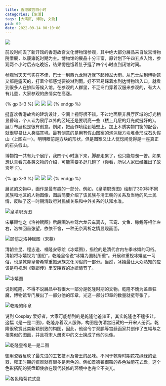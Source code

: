 ```yaml
---
title: 香港故宫四小时
categories: [生活]
tags: [大湾区, 博物, 文物]
pid: 69
date: 2022-09-14 00:10:00
---
```


![](https://cdn.pinlyu.com/posts/2022/69-hkpm.webp)

前段时间去了新开馆的香港故宫文化博物馆参观，其中绝大部分展品来自故宫博物院借展，以康雍乾时期为主。博物馆的展品十分丰富，原计划下午四五点入馆，参观两个小时后去吃晚饭，结果愣是饿着肚子逛了四个小时直到闭馆时间。
<!-- more -->

参观当天天气实在不佳，巴士一到西九龙附近就下起倾盆大雨。从巴士站到博物馆又都是露天的，打着伞都感觉要被淋到雨。好不容易踩着水到达博物馆入口，就看到很多人在排队等候入馆。在参观的人群里，不乏专门穿着汉服来参观的，有大人有儿童，大家参观的热情实在高涨。

{% gp 3-3 %}
![](https://cdn.pinlyu.com/posts/2022/69-museum1.webp)
![](https://cdn.pinlyu.com/posts/2022/69-museum2.webp)
![](https://cdn.pinlyu.com/posts/2022/69-museum3.webp)
{% endgp %}

挺喜欢香港故宫的建筑设计，空间上视野很不错。不过地面层非展厅区域的灯光稍显昏暗，个人认为展厅以外的区域还是要明亮一些（楼上几层的灯光就挺好的）。展厅布展也是很有创意。例如，把画作喷绘到墙壁上，加上木质实物门窗的配合，就很容易让人身临其境。最有创意的是用有假山图案的泡沫板方块堆叠形成石头假山（上图右一）。明明眼前是方块的形状，但是图案又让人恍惚间觉得是一座真正的石头假山。

博物馆一共有九个展厅，我四个小时逛下来，脚都走累了，也只能匆匆一瞥。如果想认真看完各类文物的介绍，可能需要多逛几趟了（你看，所以人家已经推出了故宫年卡）。

{% gp 3-3 %}
![](https://cdn.pinlyu.com/posts/2022/69-shuangfugongbi.webp)
![](https://cdn.pinlyu.com/posts/2022/69-huoguo.webp)
![](https://cdn.pinlyu.com/posts/2022/69-daqingyuxi.webp)
{% endgp %}

展览的文物中，画作是最有趣的一部分。例如，《皇清职贡图》绘制了300种不同民族和地区的人物图像，图后简要介绍了该民族与清王朝的关系及当地的风土民情，反映了这一时期清政府对民族关系和中外关系的认知水准。

![皇清职贡图](https://cdn.pinlyu.com/posts/2022/69-zhigongtu.webp#600x)

宋摹顾恺之《洛神赋图》后段画洛神驾六龙云车离去，玉鸾、文鱼、鲸鲵等相伴左右，洛神回首张望，依依不舍，一种无奈离析之情显现画面。

![顾恺之洛神赋图（宋摹）](https://cdn.pinlyu.com/posts/2022/69-luoshenfutu.webp#600x)

清朝金昆、程志道、福隆安等绘《冰嬉图》，描绘的是清代宫内冬季冰嬉的习俗。清朝将冰嬉视为“国俗”，乾隆皇帝说“冰嬉为国制所重”。开展和重视冰嬉这一习俗，也是乾隆皇帝希望重振满族文化习俗的一部分。当然，冰嬉最让大众熟知的应该是电视剧《甄嬛传》里安陵容的冰嬉情节了。

![冰嬉图](https://cdn.pinlyu.com/posts/2022/69-bingxitu.webp#600x)

说到乾隆，不得不说展品中有很大一部分是乾隆时期的文物。乾隆不愧为盖章狂魔，博物馆专门展出了一部分他的印章，光这一部分印章的数量就挺夸张了。

![乾隆的印章](https://cdn.pinlyu.com/posts/2022/69-qianlong-yinzhang.webp#600x)

说到 Cosplay 爱好者，大家可能想到的是乾隆他爸雍正，其实乾隆也不遑多让。这幅《是一是二图》，乾隆身着汉人服饰，构图是仿清宫旧藏的一开宋人册页。乾隆很欣赏此类新颖别致的构图，因此，他谕令丁观鹏等宫廷画家共创作了五幅与之相类似的图画，并且将宋人册页中的文士换成了他的头像。

![乾隆皇帝是一是二图](https://cdn.pinlyu.com/posts/2022/69-shiyishier.webp#500x)

御用瓷器反映了最先进的工艺技术及帝王的品味。不同于乾隆时期花花绿绿的瓷器，雍正时期的瓷器就有很多是素色的。例如景德镇御窑的各色釉菊花式盘，这个色彩搭配的瓷盘即使放在现代装修的环境中也完全不突兀。

![各色釉菊花式盘](https://cdn.pinlyu.com/posts/2022/69-yongzheng-cipan.webp#600x)